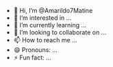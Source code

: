 - 👋 Hi, I’m @Amarildo7Matine
- 👀 I’m interested in ...
- 🌱 I’m currently learning ...
- 💞️ I’m looking to collaborate on ...
- 📫 How to reach me ...
- 😄 Pronouns: ...
- ⚡ Fun fact: ...

<!---
Amarildo7Matine/Amarildo7Matine is a ✨ special ✨ repository because its `README.md` (this file) appears on your GitHub profile.
You can click the Preview link to take a look at your changes.
--->
